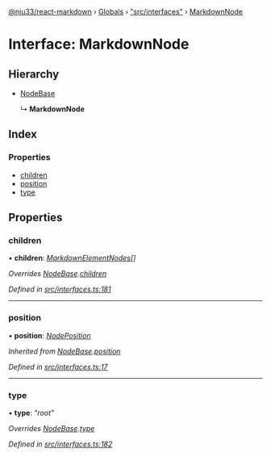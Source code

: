 [@nju33/react-markdown](../README.md) › [Globals](../globals.md) › ["src/interfaces"](../modules/_src_interfaces_.md) › [MarkdownNode](_src_interfaces_.markdownnode.md)

# Interface: MarkdownNode

## Hierarchy

* [NodeBase](_src_interfaces_.nodebase.md)

  ↳ **MarkdownNode**

## Index

### Properties

* [children](_src_interfaces_.markdownnode.md#children)
* [position](_src_interfaces_.markdownnode.md#position)
* [type](_src_interfaces_.markdownnode.md#type)

## Properties

###  children

• **children**: *[MarkdownElementNodes](../modules/_src_interfaces_.md#markdownelementnodes)[]*

*Overrides [NodeBase](_src_interfaces_.nodebase.md).[children](_src_interfaces_.nodebase.md#optional-children)*

*Defined in [src/interfaces.ts:181](https://github.com/nju33/react-markdown/blob/3889a1e/src/interfaces.ts#L181)*

___

###  position

• **position**: *[NodePosition](_src_interfaces_.nodeposition.md)*

*Inherited from [NodeBase](_src_interfaces_.nodebase.md).[position](_src_interfaces_.nodebase.md#position)*

*Defined in [src/interfaces.ts:17](https://github.com/nju33/react-markdown/blob/3889a1e/src/interfaces.ts#L17)*

___

###  type

• **type**: *"root"*

*Overrides [NodeBase](_src_interfaces_.nodebase.md).[type](_src_interfaces_.nodebase.md#type)*

*Defined in [src/interfaces.ts:182](https://github.com/nju33/react-markdown/blob/3889a1e/src/interfaces.ts#L182)*
